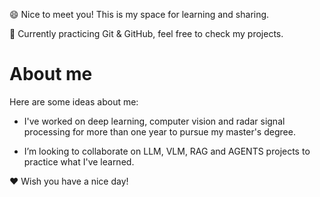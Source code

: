 
😄 Nice to meet you! This is my space for learning and sharing.  

🌱 Currently practicing Git & GitHub, feel free to check my projects.  

# About me

Here are some ideas about me:

- I've worked on deep learning, computer vision and radar signal processing for more than one year to pursue my master's degree.

- I’m looking to collaborate on LLM, VLM, RAG and AGENTS projects to practice what I've learned.

❤️ Wish you have a nice day!



